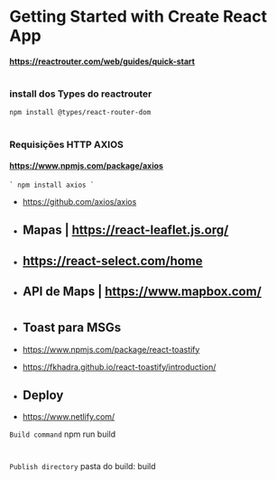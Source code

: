 # Getting Started with Create React App

#### https://reactrouter.com/web/guides/quick-start

#

### install dos Types do reactrouter 

` npm install @types/react-router-dom `

#

### Requisições HTTP AXIOS
 #### https://www.npmjs.com/package/axios

    ` npm install axios `

* https://github.com/axios/axios

* ## Mapas  | https://react-leaflet.js.org/

* ## https://react-select.com/home

* ## API de Maps | https://www.mapbox.com/

#

* ## Toast para MSGs
* https://www.npmjs.com/package/react-toastify 
* https://fkhadra.github.io/react-toastify/introduction/ 

* ## Deploy
* https://www.netlify.com/

`Build command` 
    npm run build

# 
`Publish directory`
pasta do build: build



